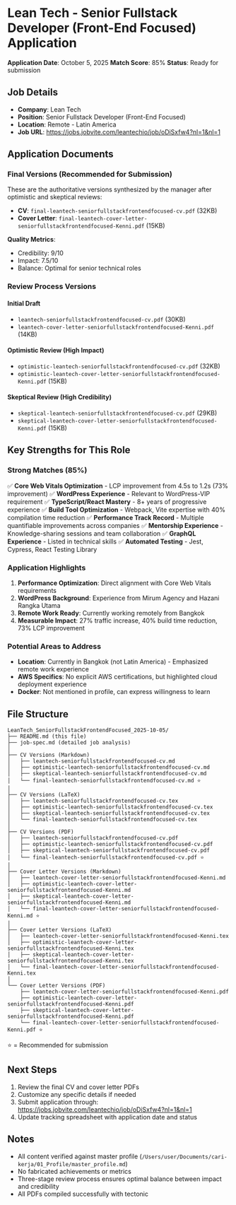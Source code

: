# Lean Tech - Senior Fullstack Developer (Front-End Focused) Application

**Application Date**: October 5, 2025
**Match Score**: 85%
**Status**: Ready for submission

## Job Details

- **Company**: Lean Tech
- **Position**: Senior Fullstack Developer (Front-End Focused)
- **Location**: Remote - Latin America
- **Job URL**: https://jobs.jobvite.com/leantechio/job/oDiSxfw4?nl=1&nl=1

## Application Documents

### Final Versions (Recommended for Submission)
These are the authoritative versions synthesized by the manager after optimistic and skeptical reviews:

- **CV**: `final-leantech-seniorfullstackfrontendfocused-cv.pdf` (32KB)
- **Cover Letter**: `final-leantech-cover-letter-seniorfullstackfrontendfocused-Kenni.pdf` (15KB)

**Quality Metrics**:
- Credibility: 9/10
- Impact: 7.5/10
- Balance: Optimal for senior technical roles

### Review Process Versions

#### Initial Draft
- `leantech-seniorfullstackfrontendfocused-cv.pdf` (30KB)
- `leantech-cover-letter-seniorfullstackfrontendfocused-Kenni.pdf` (14KB)

#### Optimistic Review (High Impact)
- `optimistic-leantech-seniorfullstackfrontendfocused-cv.pdf` (32KB)
- `optimistic-leantech-cover-letter-seniorfullstackfrontendfocused-Kenni.pdf` (15KB)

#### Skeptical Review (High Credibility)
- `skeptical-leantech-seniorfullstackfrontendfocused-cv.pdf` (29KB)
- `skeptical-leantech-cover-letter-seniorfullstackfrontendfocused-Kenni.pdf` (15KB)

## Key Strengths for This Role

### Strong Matches (85%)
✅ **Core Web Vitals Optimization** - LCP improvement from 4.5s to 1.2s (73% improvement)
✅ **WordPress Experience** - Relevant to WordPress-VIP requirement
✅ **TypeScript/React Mastery** - 8+ years of progressive experience
✅ **Build Tool Optimization** - Webpack, Vite expertise with 40% compilation time reduction
✅ **Performance Track Record** - Multiple quantifiable improvements across companies
✅ **Mentorship Experience** - Knowledge-sharing sessions and team collaboration
✅ **GraphQL Experience** - Listed in technical skills
✅ **Automated Testing** - Jest, Cypress, React Testing Library

### Application Highlights

1. **Performance Optimization**: Direct alignment with Core Web Vitals requirements
2. **WordPress Background**: Experience from Mirum Agency and Hazani Rangka Utama
3. **Remote Work Ready**: Currently working remotely from Bangkok
4. **Measurable Impact**: 27% traffic increase, 40% build time reduction, 73% LCP improvement

### Potential Areas to Address

- **Location**: Currently in Bangkok (not Latin America) - Emphasized remote work experience
- **AWS Specifics**: No explicit AWS certifications, but highlighted cloud deployment experience
- **Docker**: Not mentioned in profile, can express willingness to learn

## File Structure

```
LeanTech_SeniorFullstackFrontendFocused_2025-10-05/
├── README.md (this file)
├── job-spec.md (detailed job analysis)
│
├── CV Versions (Markdown)
│   ├── leantech-seniorfullstackfrontendfocused-cv.md
│   ├── optimistic-leantech-seniorfullstackfrontendfocused-cv.md
│   ├── skeptical-leantech-seniorfullstackfrontendfocused-cv.md
│   └── final-leantech-seniorfullstackfrontendfocused-cv.md ⭐
│
├── CV Versions (LaTeX)
│   ├── leantech-seniorfullstackfrontendfocused-cv.tex
│   ├── optimistic-leantech-seniorfullstackfrontendfocused-cv.tex
│   ├── skeptical-leantech-seniorfullstackfrontendfocused-cv.tex
│   └── final-leantech-seniorfullstackfrontendfocused-cv.tex
│
├── CV Versions (PDF)
│   ├── leantech-seniorfullstackfrontendfocused-cv.pdf
│   ├── optimistic-leantech-seniorfullstackfrontendfocused-cv.pdf
│   ├── skeptical-leantech-seniorfullstackfrontendfocused-cv.pdf
│   └── final-leantech-seniorfullstackfrontendfocused-cv.pdf ⭐
│
├── Cover Letter Versions (Markdown)
│   ├── leantech-cover-letter-seniorfullstackfrontendfocused-Kenni.md
│   ├── optimistic-leantech-cover-letter-seniorfullstackfrontendfocused-Kenni.md
│   ├── skeptical-leantech-cover-letter-seniorfullstackfrontendfocused-Kenni.md
│   └── final-leantech-cover-letter-seniorfullstackfrontendfocused-Kenni.md ⭐
│
├── Cover Letter Versions (LaTeX)
│   ├── leantech-cover-letter-seniorfullstackfrontendfocused-Kenni.tex
│   ├── optimistic-leantech-cover-letter-seniorfullstackfrontendfocused-Kenni.tex
│   ├── skeptical-leantech-cover-letter-seniorfullstackfrontendfocused-Kenni.tex
│   └── final-leantech-cover-letter-seniorfullstackfrontendfocused-Kenni.tex
│
└── Cover Letter Versions (PDF)
    ├── leantech-cover-letter-seniorfullstackfrontendfocused-Kenni.pdf
    ├── optimistic-leantech-cover-letter-seniorfullstackfrontendfocused-Kenni.pdf
    ├── skeptical-leantech-cover-letter-seniorfullstackfrontendfocused-Kenni.pdf
    └── final-leantech-cover-letter-seniorfullstackfrontendfocused-Kenni.pdf ⭐
```

⭐ = Recommended for submission

## Next Steps

1. Review the final CV and cover letter PDFs
2. Customize any specific details if needed
3. Submit application through: https://jobs.jobvite.com/leantechio/job/oDiSxfw4?nl=1&nl=1
4. Update tracking spreadsheet with application date and status

## Notes

- All content verified against master profile (`/Users/user/Documents/cari-kerja/01_Profile/master_profile.md`)
- No fabricated achievements or metrics
- Three-stage review process ensures optimal balance between impact and credibility
- All PDFs compiled successfully with tectonic
